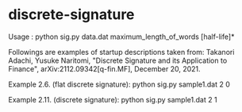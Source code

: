 # discrete-signature

Usage  :  python sig.py  data.dat  maximum_length_of_words  [half-life]*

Followings are examples of startup descriptions taken from:
Takanori Adachi, Yusuke Naritomi, "Discrete Signature and its Application to Finance", arXiv:2112.09342[q-fin.MF], December 20, 2021.

Example 2.6. (flat discrete signature):
python sig.py sample1.dat 2 0

Example 2.11. (discrete signature):
python sig.py sample1.dat 2 1
